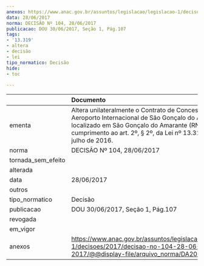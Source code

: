 ```yaml
---
anexos: https://www.anac.gov.br/assuntos/legislacao/legislacao-1/decisoes/2017/decisao-no-104-28-06-2017/@@display-file/arquivo_norma/DA2017-104.pdf
data: 28/06/2017
norma: DECISÃO Nº 104, 28/06/2017
publicacao: DOU 30/06/2017, Seção 1, Pág.107
tags:
- '13.319'
- altera
- decisão
- lei
tipo_normatico: Decisão
hide: 
- toc 
 
---
```


|                    | Documento                                                                                                                                                                                                                    |
|:-------------------|:-----------------------------------------------------------------------------------------------------------------------------------------------------------------------------------------------------------------------------|
| ementa             | Altera unilateralmente o Contrato de Concessão do Aeroporto Internacional de São Gonçalo do Amarante, localizado em São Gonçalo do Amarante (RN), em cumprimento ao art. 2º, § 2º, da Lei nº 13.319, de 25 de julho de 2016. |
| norma              | DECISÃO Nº 104, 28/06/2017                                                                                                                                                                                                   |
| tornada_sem_efeito |                                                                                                                                                                                                                              |
| alterada           |                                                                                                                                                                                                                              |
| data               | 28/06/2017                                                                                                                                                                                                                   |
| outros             |                                                                                                                                                                                                                              |
| tipo_normatico     | Decisão                                                                                                                                                                                                                      |
| publicacao         | DOU 30/06/2017, Seção 1, Pág.107                                                                                                                                                                                             |
| revogada           |                                                                                                                                                                                                                              |
| em_vigor           |                                                                                                                                                                                                                              |
| anexos             | https://www.anac.gov.br/assuntos/legislacao/legislacao-1/decisoes/2017/decisao-no-104-28-06-2017/@@display-file/arquivo_norma/DA2017-104.pdf                                                                                 |